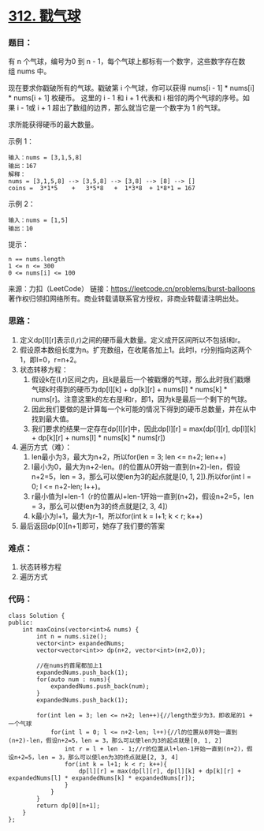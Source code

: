 # [312. 戳气球](https://leetcode.cn/problems/burst-balloons/)
### 题目：
有 n 个气球，编号为0 到 n - 1，每个气球上都标有一个数字，这些数字存在数组 nums 中。

现在要求你戳破所有的气球。戳破第 i 个气球，你可以获得 nums[i - 1] * nums[i] * nums[i + 1] 枚硬币。 这里的 i - 1 和 i + 1 代表和 i 相邻的两个气球的序号。如果 i - 1或 i + 1 超出了数组的边界，那么就当它是一个数字为 1 的气球。

求所能获得硬币的最大数量。


示例 1：
```
输入：nums = [3,1,5,8]
输出：167
解释：
nums = [3,1,5,8] --> [3,5,8] --> [3,8] --> [8] --> []
coins =  3*1*5    +   3*5*8   +  1*3*8  + 1*8*1 = 167
```
示例 2：
```
输入：nums = [1,5]
输出：10
```

提示：
```
n == nums.length
1 <= n <= 300
0 <= nums[i] <= 100
```

来源：力扣（LeetCode）
链接：https://leetcode.cn/problems/burst-balloons
著作权归领扣网络所有。商业转载请联系官方授权，非商业转载请注明出处。

### 思路：
1. 定义dp[l][r]表示(l,r)之间的硬币最大数量。定义成开区间所以不包括l和r。
2. 假设原本数组长度为n。扩充数组，在收尾各加上1。此时l，r分别指向这两个1，即l=0，r=n+2。
3. 状态转移方程：
   1. 假设k在(l,r)区间之内，且k是最后一个被戳爆的气球，那么此时我们戳爆气球k时得到的硬币为dp[l][k] + dp[k][r] + nums[l] * nums[k] * nums[r]。注意这里k的左右是l和r，即1，因为k是最后一个剩下的气球。
   2. 因此我们要做的是计算每一个k可能的情况下得到的硬币总数量，并在从中找到最大值。
   3. 我们要求的结果一定存在dp[l][r]中，因此dp[l][r] = max(dp[l][r], dp[l][k] + dp[k][r] + nums[l] * nums[k] * nums[r])
4. 遍历方式（难）：
   1. len最小为3，最大为n+2，所以for(len = 3; len <= n+2; len++)
   2. l最小为0，最大为n+2-len。(l的位置从0开始一直到(n+2)-len，假设n+2=5，len = 3，那么可以使len为3的起点就是[0, 1, 2]).所以for(int l = 0; l <= n+2-len; l++)。
   3. r最小值为l+len-1（r的位置从l+len-1开始一直到(n+2)，假设n+2=5，len = 3，那么可以使len为3的终点就是[2, 3, 4]）
   4. k最小为l+1，最大为r-1，所以for(int k = l+1; k < r; k++)
5. 最后返回dp[0][n+1]即可，她存了我们要的答案

### 难点：
1. 状态转移方程
2. 遍历方式

### 代码：  
```
class Solution {
public:
    int maxCoins(vector<int>& nums) {
        int n = nums.size();
        vector<int> expandedNums;
        vector<vector<int>> dp(n+2, vector<int>(n+2,0));

        //在nums的首尾都加上1
        expandedNums.push_back(1);
        for(auto num : nums){
            expandedNums.push_back(num);
        }
        expandedNums.push_back(1);

        for(int len = 3; len <= n+2; len++){//length至少为3，即收尾的1 + 一个气球
            for(int l = 0; l <= n+2-len; l++){//l的位置从0开始一直到(n+2)-len，假设n+2=5，len = 3，那么可以使len为3的起点就是[0, 1, 2]
                int r = l + len - 1;//r的位置从l+len-1开始一直到(n+2)，假设n+2=5，len = 3，那么可以使len为3的终点就是[2, 3, 4]
                for(int k = l+1; k < r; k++){
                    dp[l][r] = max(dp[l][r], dp[l][k] + dp[k][r] + expandedNums[l] * expandedNums[k] * expandedNums[r]);
                }
            }
        }
        return dp[0][n+1];
    }
};
```


